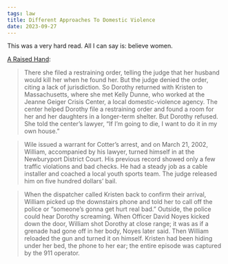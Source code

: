 ```yaml
---
tags: law
title: Different Approaches To Domestic Violence
date: 2023-09-27
---
```


This was a very hard read. All I can say is: believe women.

[A Raised Hand](https://www.newyorker.com/magazine/2013/07/22/a-raised-hand):

> There she filed a restraining order, telling the judge that her husband would kill her when he found her. But the judge denied the order, citing a lack of jurisdiction. So Dorothy returned with Kristen to Massachusetts, where she met Kelly Dunne, who worked at the Jeanne Geiger Crisis Center, a local domestic-violence agency. The center helped Dorothy file a restraining order and found a room for her and her daughters in a longer-term shelter. But Dorothy refused. She told the center’s lawyer, “If I’m going to die, I want to do it in my own house.”

> Wile issued a warrant for Cotter’s arrest, and on March 21, 2002, William, accompanied by his lawyer, turned himself in at the Newburyport District Court. His previous record showed only a few traffic violations and bad checks. He had a steady job as a cable installer and coached a local youth sports team. The judge released him on five hundred dollars’ bail.

> When the dispatcher called Kristen back to confirm their arrival, William picked up the downstairs phone and told her to call off the police or “someone’s gonna get hurt real bad.” Outside, the police could hear Dorothy screaming. When Officer David Noyes kicked down the door, William shot Dorothy at close range; it was as if a grenade had gone off in her body, Noyes later said. Then William reloaded the gun and turned it on himself. Kristen had been hiding under her bed, the phone to her ear; the entire episode was captured by the 911 operator.